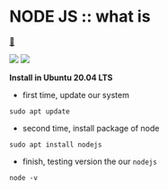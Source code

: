 # NODE JS :: what is
[ :running: ][link-home]

![](https://img.shields.io/badge/by-Alejandro.Fuentes-informational?style=flat&logoColor=white&color=cdcdcd)
![](https://img.shields.io/badge/tool-NodeJS-informational?style=flat&logo=node.js&logoColor=white&color=339933)



**Install in Ubuntu 20.04 LTS**

* first time, update our system
```shell
sudo apt update
```

* second time, install package of node

```shell
sudo apt install nodejs
```

* finish, testing version the our `nodejs`

```shell
node -v
```

<!-- links -->
[link-home]: ../../README.md
